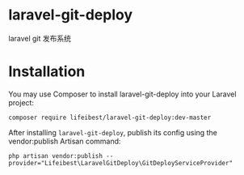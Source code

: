# laravel-git-deploy
laravel git 发布系统


# Installation

You may use Composer to install laravel-git-deploy into your Laravel project:

```shell
composer require lifeibest/laravel-git-deploy:dev-master

```

After installing `laravel-git-deploy`, publish its config using the vendor:publish Artisan command:

```shell
php artisan vendor:publish --provider="Lifeibest\LaravelGitDeploy\GitDeployServiceProvider"
```